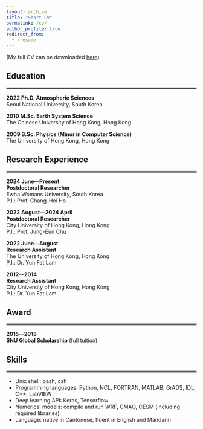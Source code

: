 ```yaml
---
layout: archive
title: "Short CV"
permalink: /cv/
author_profile: true
redirect_from:
  - /resume
---
```


(My full CV can be downloaded [here](/files/cv_steven.pdf))

## Education

<hr style="border:2px solid gray">

**2022 Ph.D. Atmospheric Sciences**
<br>Seoul National University, South Korea

**2010 M.Sc. Earth System Science**
<br>The Chinese University of Hong Kong, Hong Kong

**2009 B.Sc. Physics (Minor in Computer Science)**
<br>The University of Hong Kong, Hong Kong

## Research Experience

<hr style="border:2px solid gray">

**2024 June—Present**
<br>**Postdoctoral Researcher**
<br>Ewha Womans University, South Korea
<br>P.I.: Prof. Chang-Hoi Ho

**2022 August—2024 April**
<br>**Postdoctoral Researcher**
<br>City University of Hong Kong, Hong Kong
<br>P.I.: Prof. Jung-Eun Chu

**2022 June—August**
<br>**Research Assistant**
<br>The University of Hong Kong, Hong Kong
<br>P.I.: Dr. Yun Fat Lam

**2012—2014**
<br>**Research Assistant**
<br>City University of Hong Kong, Hong Kong
<br>P.I.: Dr. Yun Fat Lam

## Award

<hr style="border:2px solid gray">

**2015—2018**
<br>**SNU Global Scholarship** (full tuition)




## Skills

<hr style="border:2px solid gray">

- Unix shell: bash, csh
- Programming languages: Python, NCL, FORTRAN, MATLAB, GrADS, IDL, C++, LabVIEW
- Deep learning API: Keras, Tensorflow
- Numerical models: compile and run WRF, CMAQ, CESM (including required libraries)
- Language: native in Cantonese, fluent in English and Mandarin
